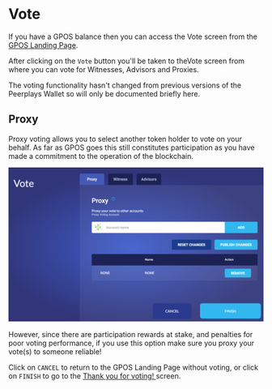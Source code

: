 # Vote

If you have a GPOS balance then you can access the Vote screen from the [GPOS Landing Page](gpos-landing-page.md).

After clicking on the `Vote` button you'll be taken to theVote screen from where you can vote for Witnesses, Advisors and Proxies.

The voting functionality hasn't changed from previous versions of the Peerplays Wallet so will only be documented briefly here.

## Proxy

Proxy voting allows you to select another token holder to vote on your behalf. As far as GPOS goes this still constitutes participation as you have made a commitment to the operation of the blockchain.

![](../../../.gitbook/assets/screen-shot-2020-02-12-at-3.56.47-pm.png)

However, since there are participation rewards at stake, and penalties for poor voting performance, if you use this option make sure you proxy your vote\(s\) to someone reliable!

Click on `CANCEL` to return to the GPOS Landing Page without voting, or click on `FINISH` to go to the [Thank you for voting! ](thank-you-for-voting.md)screen.

